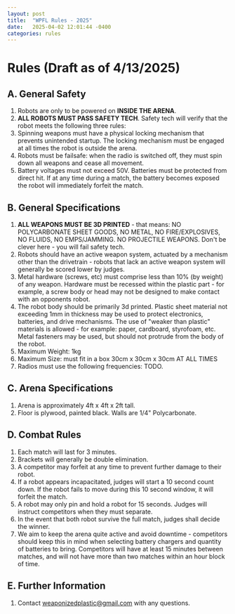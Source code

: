 ```yaml
---
layout: post
title:  "WPFL Rules - 2025"
date:   2025-04-02 12:01:44 -0400
categories: rules
---
```


# Rules (Draft as of 4/13/2025)

## A. General Safety

 1. Robots are only to be powered on **INSIDE THE ARENA**.
 2. **ALL ROBOTS MUST PASS SAFETY TECH**. Safety tech will verify that the robot meets the following three rules:
 3. Spinning weapons must have a physical locking mechanism that prevents unintended startup. The locking mechanism must be engaged at all times the robot is outside the arena.
 4. Robots must be failsafe: when the radio is switched off, they must spin down all weapons and cease all movement.
 5. Battery voltages must not exceed 50V. Batteries must be protected from direct hit. If at any time during a match, the battery becomes exposed the robot will immediately forfeit the match.

## B. General Specifications

 1. **ALL WEAPONS MUST BE 3D PRINTED** - that means: NO POLYCARBONATE SHEET GOODS, NO METAL, NO FIRE/EXPLOSIVES, NO FLUIDS, NO EMPS/JAMMING. NO PROJECTILE WEAPONS. Don't be clever here - you will fail safety tech.
 2. Robots should have an active weapon system, actuated by a mechanism other than the drivetrain - robots that lack an active weapon system will generally be scored lower by judges.
 3. Metal hardware (screws, etc) must comprise less than 10% (by weight) of any weapon. Hardware must be recessed within the plastic part - for example, a screw body or head may not be designed to make contact with an opponents robot.
 4. The robot body should be primarily 3d printed. Plastic sheet material not exceeding 1mm in thickness may be used to protect electronics, batteries, and drive mechanisms. The use of "weaker than plastic" materials is allowed - for example: paper, cardboard, styrofoam, etc. Metal fasteners may be used, but should not protrude from the body of the robot.
 5. Maximum Weight: 1kg
 6. Maximum Size: must fit in a box 30cm x 30cm x 30cm AT ALL TIMES
 7. Radios must use the following frequencies: TODO.

## C. Arena Specifications

 1. Arena is approximately 4ft x 4ft x 2ft tall.
 2. Floor is plywood, painted black. Walls are 1/4" Polycarbonate.

## D. Combat Rules

 1. Each match will last for 3 minutes.
 2. Brackets will generally be double elimination.
 3. A competitor may forfeit at any time to prevent further damage to their robot.
 4. If a robot appears incapacitated, judges will start a 10 second count down. If the robot fails to move during this 10 second window, it will forfeit the match.
 5. A robot may only pin and hold a robot for 15 seconds. Judges will instruct competitors when they must separate.
 6. In the event that both robot survive the full match, judges shall decide the winner.
 7. We aim to keep the arena quite active and avoid downtime - competitors should keep this in mind when selecting battery chargers and quantity of batteries to bring. Competitors will have at least 15 minutes between matches, and will not have more than two matches within an hour block of time.

## E. Further Information

 1. Contact weaponizedplastic@gmail.com with any questions.
